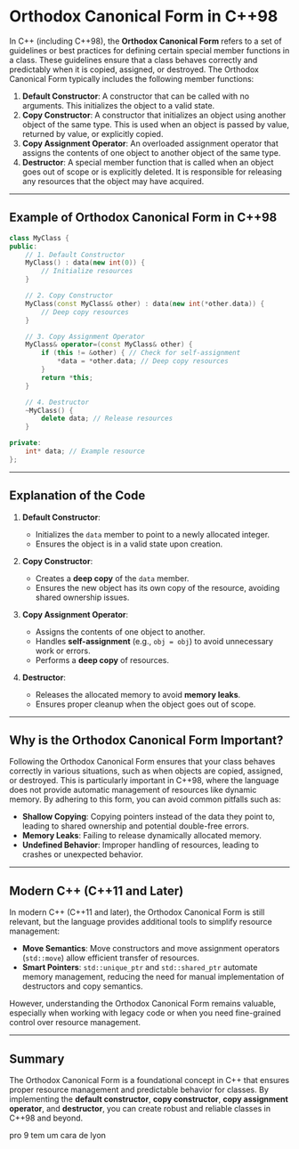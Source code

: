 # Orthodox Canonical Form in C++98

In C++ (including C++98), the **Orthodox Canonical Form** refers to a set of guidelines or best practices for defining certain special member functions in a class. These guidelines ensure that a class behaves correctly and predictably when it is copied, assigned, or destroyed. The Orthodox Canonical Form typically includes the following member functions:

1. **Default Constructor**: A constructor that can be called with no arguments. This initializes the object to a valid state.
2. **Copy Constructor**: A constructor that initializes an object using another object of the same type. This is used when an object is passed by value, returned by value, or explicitly copied.
3. **Copy Assignment Operator**: An overloaded assignment operator that assigns the contents of one object to another object of the same type.
4. **Destructor**: A special member function that is called when an object goes out of scope or is explicitly deleted. It is responsible for releasing any resources that the object may have acquired.

---

## Example of Orthodox Canonical Form in C++98

```cpp
class MyClass {
public:
    // 1. Default Constructor
    MyClass() : data(new int(0)) {
        // Initialize resources
    }

    // 2. Copy Constructor
    MyClass(const MyClass& other) : data(new int(*other.data)) {
        // Deep copy resources
    }

    // 3. Copy Assignment Operator
    MyClass& operator=(const MyClass& other) {
        if (this != &other) { // Check for self-assignment
            *data = *other.data; // Deep copy resources
        }
        return *this;
    }

    // 4. Destructor
    ~MyClass() {
        delete data; // Release resources
    }

private:
    int* data; // Example resource
};
```

---

## Explanation of the Code

1. **Default Constructor**:
   - Initializes the `data` member to point to a newly allocated integer.
   - Ensures the object is in a valid state upon creation.

2. **Copy Constructor**:
   - Creates a **deep copy** of the `data` member.
   - Ensures the new object has its own copy of the resource, avoiding shared ownership issues.

3. **Copy Assignment Operator**:
   - Assigns the contents of one object to another.
   - Handles **self-assignment** (e.g., `obj = obj`) to avoid unnecessary work or errors.
   - Performs a **deep copy** of resources.

4. **Destructor**:
   - Releases the allocated memory to avoid **memory leaks**.
   - Ensures proper cleanup when the object goes out of scope.

---

## Why is the Orthodox Canonical Form Important?

Following the Orthodox Canonical Form ensures that your class behaves correctly in various situations, such as when objects are copied, assigned, or destroyed. This is particularly important in C++98, where the language does not provide automatic management of resources like dynamic memory. By adhering to this form, you can avoid common pitfalls such as:

- **Shallow Copying**: Copying pointers instead of the data they point to, leading to shared ownership and potential double-free errors.
- **Memory Leaks**: Failing to release dynamically allocated memory.
- **Undefined Behavior**: Improper handling of resources, leading to crashes or unexpected behavior.

---

## Modern C++ (C++11 and Later)

In modern C++ (C++11 and later), the Orthodox Canonical Form is still relevant, but the language provides additional tools to simplify resource management:

- **Move Semantics**: Move constructors and move assignment operators (`std::move`) allow efficient transfer of resources.
- **Smart Pointers**: `std::unique_ptr` and `std::shared_ptr` automate memory management, reducing the need for manual implementation of destructors and copy semantics.

However, understanding the Orthodox Canonical Form remains valuable, especially when working with legacy code or when you need fine-grained control over resource management.

---

## Summary

The Orthodox Canonical Form is a foundational concept in C++ that ensures proper resource management and predictable behavior for classes. By implementing the **default constructor**, **copy constructor**, **copy assignment operator**, and **destructor**, you can create robust and reliable classes in C++98 and beyond.


pro 9 tem um cara de lyon 